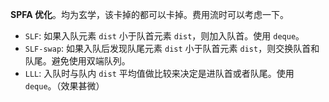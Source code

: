 **SPFA 优化**。均为玄学，该卡掉的都可以卡掉。费用流时可以考虑一下。

* `SLF`: 如果入队元素 `dist` 小于队首元素 `dist`，则加入队首。使用 `deque`。
* `SLF-swap`: 如果入队后发现队尾元素 `dist` 小于队首元素 `dist`，则交换队首和队尾。避免使用双端队列。
* `LLL`: 入队时与队内 `dist` 平均值做比较来决定是进队首或者队尾。使用 `deque`。（效果甚微）
